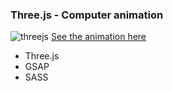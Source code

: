### Three.js - Computer animation

![threejs](https://www.zupimages.net/up/19/37/07e7.png)
[See the animation here](http://loicbrigardis.fr/three/)

- Three.js
- GSAP
- SASS
